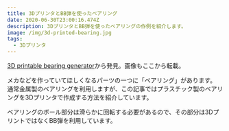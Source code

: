 ```yaml
---
title: 3DプリンタとBB弾を使ったベアリング
date: 2020-06-30T23:00:16.474Z
description: 3DプリンタとBB弾を使ったベアリングの作例を紹介します。
image: /img/3d-printed-bearing.jpg
tags:
  - 3Dプリンタ
---
```

[3D printable bearing generator](https://hackaday.io/project/167251-3d-printable-bearing-generator)から発見。画像もここから転載。

メカなどを作っていてほしくなるパーツの一つに「ベアリング」があります。
通常金属製のベアリングを利用しますが、この記事ではプラスチック製のベアリングを3Dプリンタで作成する方法を紹介しています。

ベアリングのボール部分は滑らかに回転する必要があるので、その部分は3DプリントではなくBB弾を利用しています。
